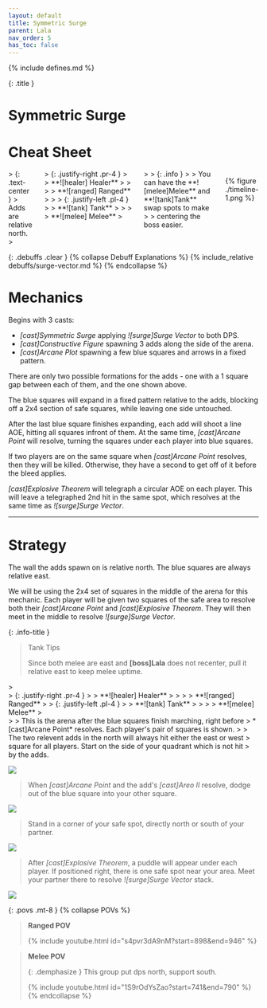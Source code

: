 ```yaml
---
layout: default
title: Symmetric Surge
parent: Lala
nav_order: 5
has_toc: false
---
```


{% include defines.md %}

{: .title }
# Symmetric Surge

# Cheat Sheet

<div class="columns" markdown="1">
> {: .text-center }
> Adds are relative north.
> <div class="columns positions borders" markdown="1">
> {: .justify-right .pr-4 }
> > **![healer] Healer**
> >
> > **![ranged] Ranged**
>
>
> {: .justify-left .pl-4 }
> > **![tank] Tank**
> >
> > **![melee] Melee**
> </div>
>
> {: .info }
> > You can have the **![melee]Melee** and **![tank]Tank** swap spots to make
> > centering the boss easier.

{% figure ./timeline-1.png %}
</div>


{: .debuffs .clear }
{% collapse Debuff Explanations %}
{% include_relative debuffs/surge-vector.md %}
{% endcollapse %}

# Mechanics

Begins with 3 casts:

* *[cast]Symmetric Surge* applying *![surge]Surge Vector* to both DPS.
* *[cast]Constructive Figure* spawning 3 adds along the side of the arena.
* *[cast]Arcane Plot* spawning a few blue squares and arrows in a fixed pattern.

There are only two possible formations for the adds - one with a 1 square gap
between each of them, and the one shown above.

The blue squares will expand in a fixed pattern relative to the adds, blocking
off a 2x4 section of safe squares, while leaving one side untouched.

After the last blue square finishes expanding, each add will shoot a line AOE,
hitting all squares infront of them. At the same time, *[cast]Arcane Point*
will resolve, turning the squares under each player into blue squares.

If two players are on the same square when *[cast]Arcane Point* resolves, then
they will be killed. Otherwise, they have a second to get off of it before the
bleed applies.

*[cast]Explosive Theorem* will telegraph a circular AOE on each player. This
will leave a telegraphed 2nd hit in the same spot, which resolves at the same
time as *![surge]Surge Vector*.

-----

# Strategy

The wall the adds spawn on is relative north. The blue squares are always
relative east.

We will be using the 2x4 set of squares in the middle of the arena for this
mechanic. Each player will be given two squares of the safe area to resolve
both their *[cast]Arcane Point* and *[cast]Explosive Theorem*. They will then
meet in the middle to resolve *![surge]Surge Vector*.

{: .info-title }
> Tank Tips
>
> Since both melee are east and **[boss]Lala** does not recenter, pull
> it relative east to keep melee uptime.

<div class="mechanics" markdown="1">
> <div class="columns positions borders" markdown="1">
> {: .justify-right .pr-4 }
> > **![healer] Healer**
> >
> > **![ranged] Ranged**
>
> {: .justify-left .pl-4 }
> > **![tank] Tank**
> >
> > **![melee] Melee**
> </div>
>
> This is the arena after the blue squares finish marching, right before
> *[cast]Arcane Point* resolves. Each player's pair of squares is shown.
>
> The two relevent adds in the north will always hit either the east or west
> square for all players. Start on the side of your quadrant which is not hit
> by the adds.

![](./timeline-1.png)

> When *[cast]Arcane Point* and the add's *[cast]Areo II* resolve, dodge out of
> the blue square into your other square.

![](./timeline-2.png)

> Stand in a corner of your safe spot, directly north or south of your partner.

![](./timeline-3.png)

> After *[cast]Explosive Theorem*, a puddle will appear under each player. If
> positioned right, there is one safe spot near your area. Meet your partner
> there to resolve *![surge]Surge Vector* stack.

![](./timeline-4.png)

</div>

{: .povs .mt-8 }
{% collapse POVs %}
> **Ranged POV**
>
> {% include youtube.html id="s4pvr3dA9nM?start=898&end=946" %}

> **Melee POV**
>
> {: .demphasize }
> This group put dps north, support south.
>
> {% include youtube.html id="1S9rOdYsZao?start=741&end=790" %}
{% endcollapse %}
